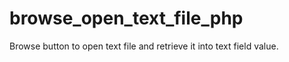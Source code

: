 # browse_open_text_file_php
Browse button to open text file and retrieve it into text field value. 
